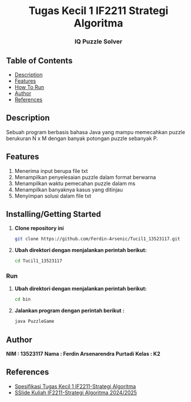 <h1 align="center">Tugas Kecil 1 IF2211 Strategi Algoritma</h1>
<h3 align="center">IQ Puzzle Solver</h3>

## Table of Contents

- [Description](#description)
- [Features](#features)
- [How To Run](#how-to-run)
- [Author](#author)
- [References](#references)

## Description
Sebuah program berbasis bahasa Java yang mampu memecahkan puzzle berukuran N x M dengan banyak potongan puzzle sebanyak P.
## Features
1. Menerima input berupa file txt
2. Menampilkan penyelesaian puzzle dalam format berwarna
3. Menampilkan waktu pemecahan puzzle dalam ms
4. Menampilkan banyaknya kasus yang ditinjau
5. Menyimpan solusi dalam file txt


## Installing/Getting Started
1. **Clone repository ini**
   ```bash
   git clone https://github.com/Ferdin-Arsenic/Tucil1_13523117.git
   ```
2. **Ubah direktori dengan menjalankan perintah berikut:**
   ```bash
   cd Tucil1_13523117
   ```

### Run
1. **Ubah direktori dengan menjalankan perintah berikut:**
   ```bash
   cd bin
   ```
2. **Jalankan program dengan perintah berikut :**
    ```bash
   java PuzzleGame
   ```
## Author
**NIM   : 13523117**
**Nama  : Ferdin Arsenarendra Purtadi**
**Kelas : K2**

## References
- [Spesifikasi Tugas Kecil 1 IF2211-Strategi Algoritma](https://informatika.stei.itb.ac.id/~rinaldi.munir/Stmik/2024-2025/Tucil1-Stima-2025.pdf)
- [SSlide Kuliah IF2211-Strategi Algoritma 2024/2025](https://informatika.stei.itb.ac.id/~rinaldi.munir/Stmik/2024-2025/stima24-25.htm)